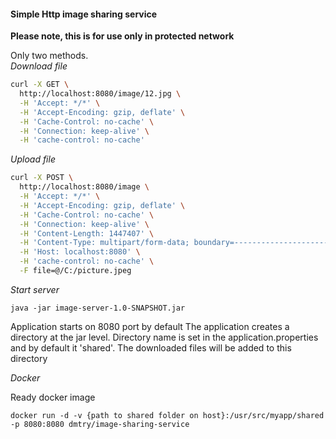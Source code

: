 #### Simple Http image sharing service ####
**Please note, this is for use only in protected network**   

Only two methods.  
*Download file* 

```bash
curl -X GET \
  http://localhost:8080/image/12.jpg \
  -H 'Accept: */*' \
  -H 'Accept-Encoding: gzip, deflate' \
  -H 'Cache-Control: no-cache' \
  -H 'Connection: keep-alive' \
  -H 'cache-control: no-cache'
```

*Upload file*

```bash
curl -X POST \
  http://localhost:8080/image \
  -H 'Accept: */*' \
  -H 'Accept-Encoding: gzip, deflate' \
  -H 'Cache-Control: no-cache' \
  -H 'Connection: keep-alive' \
  -H 'Content-Length: 1447407' \
  -H 'Content-Type: multipart/form-data; boundary=--------------------------303989634438073582793471' \
  -H 'Host: localhost:8080' \
  -H 'cache-control: no-cache' \
  -F file=@/C:/picture.jpeg
```

*Start server*

```
java -jar image-server-1.0-SNAPSHOT.jar
```

Application starts on 8080 port by default 
The application creates a directory at the jar level. 
Directory name is set in the application.properties and by default it 'shared'.
The downloaded files will be added to this directory

*Docker*

Ready docker image 

```
docker run -d -v {path to shared folder on host}:/usr/src/myapp/shared -p 8080:8080 dmtry/image-sharing-service
```







